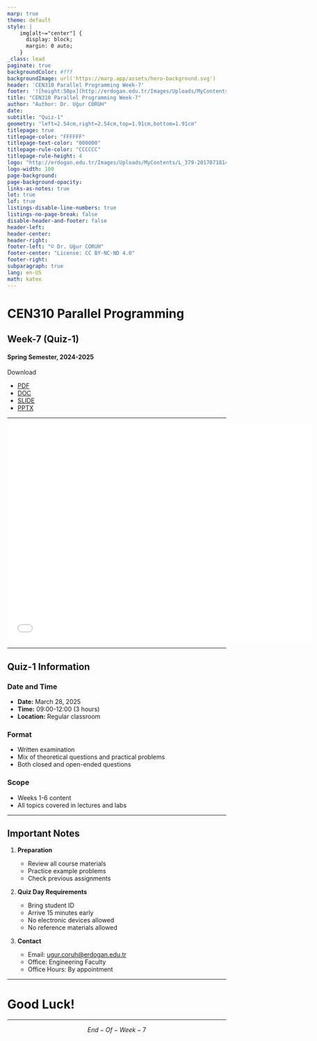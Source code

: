 ```yaml
---
marp: true
theme: default
style: |
    img[alt~="center"] {
      display: block;
      margin: 0 auto;
    }
_class: lead
paginate: true
backgroundColor: #fff
backgroundImage: url('https://marp.app/assets/hero-background.svg')
header: 'CEN310 Parallel Programming Week-7'
footer: '![height:50px](http://erdogan.edu.tr/Images/Uploads/MyContents/L_379-20170718142719217230.jpg) RTEU CEN310 Week-7'
title: "CEN310 Parallel Programming Week-7"
author: "Author: Dr. Uğur CORUH"
date:
subtitle: "Quiz-1"
geometry: "left=2.54cm,right=2.54cm,top=1.91cm,bottom=1.91cm"
titlepage: true
titlepage-color: "FFFFFF"
titlepage-text-color: "000000"
titlepage-rule-color: "CCCCCC"
titlepage-rule-height: 4
logo: "http://erdogan.edu.tr/Images/Uploads/MyContents/L_379-20170718142719217230.jpg"
logo-width: 100 
page-background:
page-background-opacity:
links-as-notes: true
lot: true
lof: true
listings-disable-line-numbers: true
listings-no-page-break: false
disable-header-and-footer: false
header-left:
header-center:
header-right:
footer-left: "© Dr. Uğur CORUH"
footer-center: "License: CC BY-NC-ND 4.0"
footer-right:
subparagraph: true
lang: en-US
math: katex
---
```


<!-- _backgroundColor: aquq -->

<!-- _color: orange -->

<!-- paginate: false -->

# CEN310 Parallel Programming

## Week-7 (Quiz-1)

#### Spring Semester, 2024-2025

Download 

- [PDF](pandoc_cen310-week-7.pdf)
- [DOC](pandoc_cen310-week-7.docx)
- [SLIDE](cen310-week-7.pdf)
- [PPTX](cen310-week-7.pptx)

---

<iframe width=700, height=500 frameBorder=0 src="../cen310-week-7.html"></iframe>

---

## Quiz-1 Information

### Date and Time
- **Date:** March 28, 2025
- **Time:** 09:00-12:00 (3 hours)
- **Location:** Regular classroom

### Format
- Written examination
- Mix of theoretical questions and practical problems
- Both closed and open-ended questions

### Scope
- Weeks 1-6 content
- All topics covered in lectures and labs

---

## Important Notes

1. **Preparation**
   - Review all course materials
   - Practice example problems
   - Check previous assignments

2. **Quiz Day Requirements**
   - Bring student ID
   - Arrive 15 minutes early
   - No electronic devices allowed
   - No reference materials allowed

3. **Contact**
   - Email: ugur.coruh@erdogan.edu.tr
   - Office: Engineering Faculty
   - Office Hours: By appointment

---

<!-- _backgroundColor: aquq -->

<!-- _color: orange -->

# Good Luck!

---

$$
End-Of-Week-7
$$ 